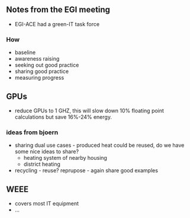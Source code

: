 ## Notes from the EGI meeting

* EGI-ACE had a green-IT task force

### How

* baseline
* awareness raising
* seeking out good practice
* sharing good practice
* measuring progress

## GPUs

* reduce GPUs to 1 GHZ, this will slow down 10% floating point calculations but save 16%-24% energy.

### ideas from bjoern

* sharing dual use cases - produced heat could be reused, do we have some nice ideas to share?
  * heating system of nearby housing
  * district heating 
* recycling - reuse? reprupose - again share good examples

## WEEE

* covers most IT equipment
* ...
